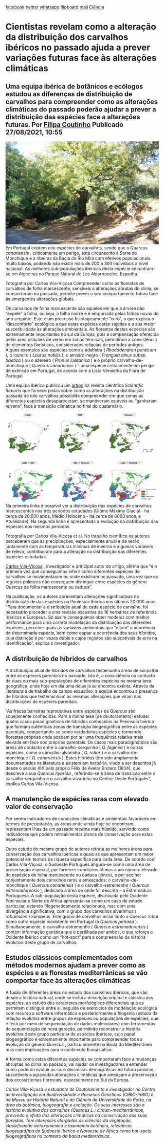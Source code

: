 [facebook](https://www.facebook.com/sharer/sharer.php?u=https%3A%2F%2Fwww.natgeo.pt%2Fciencia%2F2021%2F08%2Fcientistas-revelam-como-a-alteracao-da-distribuicao-dos-carvalhos-ibericos-no-passado-ajuda-a-prever-variacoes-futuras) [twitter](https://twitter.com/share?url=https%3A%2F%2Fwww.natgeo.pt%2Fciencia%2F2021%2F08%2Fcientistas-revelam-como-a-alteracao-da-distribuicao-dos-carvalhos-ibericos-no-passado-ajuda-a-prever-variacoes-futuras&via=natgeo&text=Cientistas%20revelam%20como%20a%20altera%C3%A7%C3%A3o%20da%20distribui%C3%A7%C3%A3o%20dos%20carvalhos%20ib%C3%A9ricos%20no%20passado%20ajuda%20a%20prever%20varia%C3%A7%C3%B5es%20futuras%20face%20%C3%A0s%20altera%C3%A7%C3%B5es%20clim%C3%A1ticas) [whatsapp](https://web.whatsapp.com/send?text=https%3A%2F%2Fwww.natgeo.pt%2Fciencia%2F2021%2F08%2Fcientistas-revelam-como-a-alteracao-da-distribuicao-dos-carvalhos-ibericos-no-passado-ajuda-a-prever-variacoes-futuras) [flipboard](https://share.flipboard.com/bookmarklet/popout?v=2&title=Cientistas%20revelam%20como%20a%20altera%C3%A7%C3%A3o%20da%20distribui%C3%A7%C3%A3o%20dos%20carvalhos%20ib%C3%A9ricos%20no%20passado%20ajuda%20a%20prever%20varia%C3%A7%C3%B5es%20futuras%20face%20%C3%A0s%20altera%C3%A7%C3%B5es%20clim%C3%A1ticas&url=https%3A%2F%2Fwww.natgeo.pt%2Fciencia%2F2021%2F08%2Fcientistas-revelam-como-a-alteracao-da-distribuicao-dos-carvalhos-ibericos-no-passado-ajuda-a-prever-variacoes-futuras) [mail](mailto:?subject=NatGeo&body=https%3A%2F%2Fwww.natgeo.pt%2Fciencia%2F2021%2F08%2Fcientistas-revelam-como-a-alteracao-da-distribuicao-dos-carvalhos-ibericos-no-passado-ajuda-a-prever-variacoes-futuras%20-%20Cientistas%20revelam%20como%20a%20altera%C3%A7%C3%A3o%20da%20distribui%C3%A7%C3%A3o%20dos%20carvalhos%20ib%C3%A9ricos%20no%20passado%20ajuda%20a%20prever%20varia%C3%A7%C3%B5es%20futuras%20face%20%C3%A0s%20altera%C3%A7%C3%B5es%20clim%C3%A1ticas) [Ciência](https://www.natgeo.pt/ciencia) 
# Cientistas revelam como a alteração da distribuição dos carvalhos ibéricos no passado ajuda a prever variações futuras face às alterações climáticas 
## Uma equipa ibérica de botânicos e ecólogos estudou as diferenças de distribuição de carvalhos para compreender como as alterações climáticas do passado poderão ajudar a prever a distribuição das espécies face a alterações futuras. Por [Filipa Coutinho](https://www.natgeo.pt/autor/filipa-coutinho) Publicado 27/08/2021, 10:55 
![Quercus canariensis](img/files_styles_image_00_public_dsc_1_1.jpg)
Em Portugal existem oito espécies de carvalhos, sendo que o _Quercus canariensis_ , criticamente em perigo, está circunscrito à Serra de Monchique e a ribeiras da Bacia do Rio Mira com efetivos populacionais muito baixos, podendo não existir mais de 200 a 300 indivíduos a nível nacional. As melhores sub-populações ibéricas desta espécie encontram-se em Algeciras no Parque Natural de Los Alcornocales, Espanha. 

Fotografia por Carlos Vila-Viçosa Compreender como as florestas de carvalhos de folha marcescente, sensíveis a alterações abrutas do clima, se comportaram no passado, permite prever o seu comportamento futuro face às emergentes alterações globais. 

Os carvalhos de folha marcescente são aqueles em que a árvore não “expele” a folha, ou seja, a folha morre e é empurrada pelas folhas novas do ano seguinte. Este é um processo fisiologicamente “caro”, o que explica o “desconforto” ecológico a que estas espécies estão sujeitas e a sua maior suscetibilidade às alterações ambientais. As florestas destas espécies são extremamente importantes no sul da Europa, pois a compensação oferecida pelas precipitações de verão em zonas térmicas, permitiram a coexistência de elementos florísticos, considerados relíquias de períodos antigos. Alguns exemplos são espécies como a adelfeira ( _Rhododendron ponticum_ ), o loureiro ( _Laurus nobilis_ ), o amieiro-negro ( _Frangula alnus subsp. baetica_ ) ou o azereiro ( _Prunus lusitanica_ ) e o próprio carvalho-de-monchique ( _Quercus canariensis_ ) - uma espécie criticamente em perigo de extinção em Portugal, de acordo com a Lista Vermelha da Flora de Portugal. 

Uma equipa ibérica publicou um [artigo](https://www.nature.com/articles/s41598-020-78576-9) na revista científica _Scientific Reports_ que fornece pistas sobre como as alterações na distribuição passada de oito carvalhos possibilita compreender em que zonas as diferentes espécies desapareceram, se mantiveram estáveis ou “ganharam terreno”, face à transição climática no final do quaternário. 

![Distribuição das espécies de carvalhos marcescentes ](img/files_styles_image_00_public_carvalhos_figura.png)
Na primeira linha é possível ver a distribuição das espécies de carvalhos marcescentes nos três períodos estudados (Último Máximo Glacial - há cerca de 20.000 anos, Médio Holoceno - há cerca de 6000 anos, e Atualidade). Na segunda linha é apresentada a evolução da distribuição das espécies nos mesmos períodos. 

Fotografia por Carlos Vila-Viçosa et al. No trabalho científico os autores perceberam que as precipitações, especialmente anual e de verão, juntamente com as temperaturas mínimas de inverno e algumas variáveis de relevo, contribuíram para a alteração na distribuição das diferentes espécies estudadas. 

[Carlos Vila-Viçosa](https://cibio.up.pt/people/details/carlosvv) , investigador e principal autor do artigo, afirma que “é a primeira vez que conseguimos inferir como diferentes espécies de carvalhos se movimentaram ou onde existiram no passado, uma vez que os registos polínicos não conseguem distinguir entre espécies do género _Quercus_ de folha marcescente ou caduca”. 

Na publicação, os autores apresentam alterações significativas na distribuição destas espécies na Península Ibérica nos últimos 20.000 anos. “Para documentar a distribuição atual de cada espécie de carvalho, foi necessário proceder a uma revisão exaustiva de 16 herbários de referência Ibéricos e Europeus. Só assim conseguimos obter modelos com melhor performance para uma correta modelação da distribuição das diferentes espécies, perceber quais as variáveis ambientais que “ditam” a ocorrência de determinada espécie, bem como captar a ocorrência dos seus híbridos, cuja distinção é por vezes dúbia e cujos registos são suscetíveis de erro na identificação”, explica o investigador. 

## **A distribuição de híbridos de carvalhos** 
A distribuição atual de híbridos de carvalhos testemunha áreas de simpatria entre as espécies parentais no passado, isto é, a coexistência ou contacto de duas ou mais sub-populações de diferentes espécies na mesma área geográfica, onde hoje em dia uma delas já se encontra extinta. Através da literatura e de trabalho de campo exaustivo, a equipa encontrou a presença de híbridos que testemunham as mesmas alterações que viram nas distribuições de espécies parentais. 

“As fracas barreiras reprodutivas entre espécies de _Quercus_ são sobejamente conhecidas. Para a minha tese [de doutoramento] estudei quatro casos paradigmáticos de híbridos conhecidos na Península Ibérica que formam autênticas zonas de transição biogeográfica entre as espécies parentais, comportando-se como verdadeiras espécies e formando florestas próprias onde acabam por ter uma frequência relativa mais elevada em face dos próprios parentais. Os casos mais paradigmáticos são áreas de contacto entre o carvalho-cerquinho ( _Q. faginea_ ) e outras espécies, como o carvalho-alvarinho ( _Q. robur_ ) e o carvalho-de-monchique ( _Q. canariensis_ ). Estes híbridos têm sido amplamente documentados na literatura e existem em herbário, vindo a ser descritos já desde o século XIX pelo próprio Félix de Avelar Brotero (1804), que descreve a sua _Quercus hybrida_ , referindo-se à zona de transição entre o carvalho-cerquinho e o carvalho-alvarinho no Centro-Oeste Português”, explica Carlos Vila-Viçosa. 

## **A manutenção de espécies raras com elevado valor de conservação** 
Por serem indicadores de condições climáticas e ambientais favoráveis em termos de precipitação, as áreas onde ainda hoje se encontram, representam ilhas de um passado recente mais húmido, servindo como indicadores que podem retroalimentar planos de conservação para estas espécies. 

Outro [estudo](https://www.mdpi.com/2220-9964/9/12/735) do mesmo grupo de autores retrata as melhores áreas para conservação dos carvalhos ibéricos e quais as que apresentam um maior potencial em termos de riqueza específica para cada área. De acordo com Carlos Vila-Viçosa, o Sudoeste Português afigura-se como uma área de preservação especial, por fornecer condições ótimas a um número elevado de espécies de folha marcescente ou caduca (cinco), e por acolher conjuntamente dois carvalhos raros e ameaçados: o carvalho-de-monchique ( _Quercus canariensis_ ) e o carvalho-estremenho ( _Quercus estremadurensis_ ), dedicado à área de onde foi descrito – a Estremadura Portuguesa. A sub-população desta espécie, distribuída pelo Ocidente Peninsular e Norte de África apresenta-se como um caso de estudo particular, estando filogeneticamente relacionada, mas com uma divergência significativa, com o grupo dos carvalhos alvarinhos ( _roburoides_ ) Europeus. Este grupo de carvalhos inclui tanto a Quercus robur como outra espécie inexistente em Portugal (a _Quercus petraea_ ). Simultaneamente, o carvalho-estremenho ( _Quercus estremadurensis_ ) contém informação genética que é partilhada por ambos, o que reforça o Ocidente Ibérico como um “hot-spot” para a compreensão da história evolutiva deste grupo de carvalhos. 

## **Estudos clássicos complementados com métodos modernos ajudam a prever como as espécies e as florestas mediterrânicas se vão comportar face às alterações climáticas** 
A fusão de diferentes áreas no estudo dos carvalhos ibéricos, que vão desde a história natural, onde se inclui a descrição original e clássica das espécies, ao estudo dos caracteres morfológicos diferenciais que as permitem distinguir entre si, seguida de exercícios de modelação ecológica com recurso a software informático e posteriormente a filogenia (estudo da relação evolutiva entre grupos de espécies ou populações de espécies, que é feito por meio de sequenciação de dados moleculares) com ferramentas de sequenciação de nova geração, permitirão reconstruir a história evolutiva deste grupo particular de espécies ibéricas, cujo papel biogeográfico é extremamente importante para compreender toda a evolução do género _Quercus_ , particularmente na Bacia do Mediterrâneo mas com implicações para o continente Euroasiático. 

A forma como estas diferentes espécies se comportaram face a mudanças abruptas no clima no passado, vai ajudar os investigadores a entender como poderão evoluir as suas dinâmicas demográficas no futuro próximo, suscetíveis a agravadas alterações climáticas que ameaçam a preservação dos ecossistemas florestais, especialmente no Sul da Europa. 

_Carlos Vila-Viçosa é estudante de Doutoramento e investigador no Centro de Investigação em Biodiversidade e Recursos Genéticos (CIBIO-InBIO) e no Museu de História Natural e da Ciência da Universidade do Porto, na área da botânica, biogeografia e evolução. Os seus interesses são a história evolutiva dos carvalhos (Quercus L.) circum-mediterrânicos, prevendo o efeito das alterações climáticas na conservação das suas florestas. Tem interesses alargados às ciências da vegetação, classificação sintaxonómica e taxonomia botânica, relevância biogeográfica do Sudoeste ibérico e Noroeste de África como hot-spots filogeográficos no contexto da bacia mediterrânica._ 

